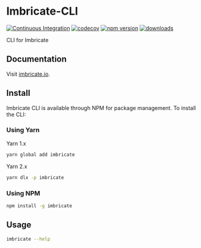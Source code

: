 # Imbricate-CLI

[![Continuous Integration](https://github.com/Imbricate/Imbricate-CLI/actions/workflows/ci.yml/badge.svg)](https://github.com/Imbricate/Imbricate-CLI/actions/workflows/ci.yml)
[![codecov](https://codecov.io/gh/Imbricate/Imbricate-CLI/branch/main/graph/badge.svg)](https://codecov.io/gh/Imbricate-CLI/Imbricate)
[![npm version](https://badge.fury.io/js/imbricate.svg)](https://badge.fury.io/js/imbricate)
[![downloads](https://img.shields.io/npm/dm/imbricate.svg)](https://www.npmjs.com/package/imbricate)

CLI for Imbricate

## Documentation

Visit [imbricate.io](https://imbricate.io/).

## Install

Imbricate CLI is available through NPM for package management. To install the CLI:

### Using Yarn

Yarn 1.x

```sh
yarn global add imbricate
```

Yarn 2.x

```sh
yarn dlx -p imbricate
```

### Using NPM

```sh
npm install -g imbricate
```

## Usage

```sh
imbricate --help
```
